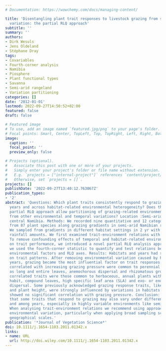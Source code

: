 ```yaml
---
# Documentation: https://wowchemy.com/docs/managing-content/

title: 'Disentangling plant trait responses to livestock grazing from spatio-temporal
  variation: the partial RLQ approach'
subtitle: ''
summary: ''
authors:
- Dirk Wesuls
- Jens Oldeland
- Stéphane Dray
tags:
- Covariables
- Fourth-corner analysis
- Namibia
- Piosphere
- Plant functional types
- Savanna
- Semi-arid rangeland
- Variation partitioning
categories: []
date: '2012-01-01'
lastmod: 2022-09-27T14:50:52+02:00
featured: false
draft: false

# Featured image
# To use, add an image named `featured.jpg/png` to your page's folder.
# Focal points: Smart, Center, TopLeft, Top, TopRight, Left, Right, BottomLeft, Bottom, BottomRight.
image:
  caption: ''
  focal_point: ''
  preview_only: false

# Projects (optional).
#   Associate this post with one or more of your projects.
#   Simply enter your project's folder or file name without extension.
#   E.g. `projects = ["internal-project"]` references `content/project/deep-learning/index.md`.
#   Otherwise, set `projects = []`.
projects: []
publishDate: '2022-09-27T13:40:12.763067Z'
publication_types:
- '2'
abstract: 'Questions: Which plant traits consistently respond to grazing in different
  years and across habitat-related environmental heterogeneity? Does the proposed
  partial RLQ approach allow partitioning of grazing-related environmental parameters
  from other environmental and temporal variations? Location :Semi-arid savannas of
  central Namibia. Methods: We recorded nine quantitative and 12 categorical traits
  from 87 plant species along grazing gradients in semi-arid Namibian rangelands.
  We sampled from gradients in different habitat settings in 2 yr with differing total
  rainfall amounts. We first examined trait-environment relations with RLQ analysis.
  To remove confounding effects of temporal and habitat-related environmental variation
  on trait performance, we introduced a novel partial RLQ analysis approach. Furthermore,
  we used the fourth-corner statistic to quantify and test relations between traits,
  environmental factors and RLQ axes. Results: Habitats and years had strong influences
  on trait patterns. After removing environmental variation caused by habitats and
  years, grazing became the most influential factor on trait responses. Traits negatively
  correlated with increasing grazing pressure were common to perennial grasses, such
  as long and entire leaves, anemochorous dispersal and rhizomatous growth. Positively
  correlated traits were those common to herbaceous, annual plants with a prostrate-creeping
  habit, compound leaves, high specific leaf area (SLA) and exo- or endozoochorous
  dispersal. Some previously acknowledged grazing response traits, like growth form
  and plant height, were strongly influenced by variations in habitats and years and
  showed no significant correlation with grazing pressure. Conclusion: We emphasize
  that some traits that respond to grazing may also vary under different habitat conditions
  and among years, especially in highly variable environments like semi-arid savannas.
  When analysing trait-environment relations we recommend using approaches that partition
  environmental variation, particularly when applying broad sampling schemes at larger
  geographical scales.'
publication: '*Journal of Vegetation Science*'
doi: 10.1111/j.1654-1103.2011.01342.x
links:
- name: URL
  url: http://doi.wiley.com/10.1111/j.1654-1103.2011.01342.x
---
```

